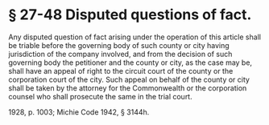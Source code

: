 # § 27-48 Disputed questions of fact.

<p>Any disputed question of fact arising under the operation of this article shall be triable before the governing body of such county or city having jurisdiction of the company involved, and from the decision of such governing body the petitioner and the county or city, as the case may be, shall have an appeal of right to the circuit court of the county or the corporation court of the city. Such appeal on behalf of the county or city shall be taken by the attorney for the Commonwealth or the corporation counsel who shall prosecute the same in the trial court.</p><p>1928, p. 1003; Michie Code 1942, § 3144h.</p>